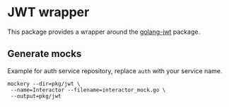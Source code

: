 # JWT wrapper

This package provides a wrapper around the [golang-jwt](github.com/golang-jwt/jwt/v5) package.

## Generate mocks

Example for auth service repository, replace `auth` with your service name.

```shell
mockery --dir=pkg/jwt \
 --name=Interactor --filename=interactor_mock.go \
 --output=pkg/jwt
```